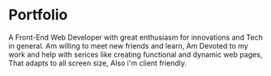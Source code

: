 # Portfolio
A Front-End Web Developer with great enthusiasm for innovations and Tech in general. Am willing to meet new friends and learn, Am Devoted to my work and help with serices like creating functional and dynamic web pages, That adapts to all screen size, Also i'm client friendly.
